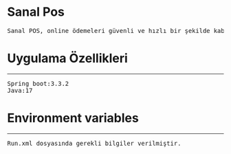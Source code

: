# Sanal Pos

<pre>
Sanal POS, online ödemeleri güvenli ve hızlı bir şekilde kabul etmek için kullanılan bir sistemdir.
</pre>
# Uygulama Özellikleri
-----
<pre>
Spring boot:3.3.2
Java:17
</pre>

# Environment variables
----
<pre>
Run.xml dosyasında gerekli bilgiler verilmiştir. 
</pre>